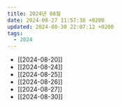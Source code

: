 ```yaml
---
title: 2024년 08월
date: 2024-08-27 11:57:38 +0200
updated: 2024-08-30 22:07:12 +0200
tags:
  - 2024
---
```


- [[2024-08-20]]
- [[2024-08-24]]
- [[2024-08-25]]
- [[2024-08-26]]
- [[2024-08-27]]
- [[2024-08-30]]